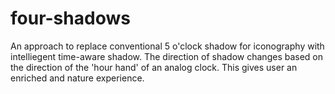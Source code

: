 four-shadows
============

An approach to replace conventional 5 o'clock shadow for iconography with intelliegent time-aware shadow. The direction of shadow changes based on the direction of the 'hour hand' of an analog clock. This gives user an enriched and nature experience. 
